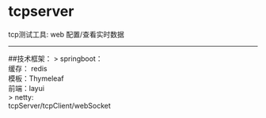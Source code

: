 # tcpserver  
tcp测试工具: web 配置/查看实时数据
<hr>
##技术框架：
 > springboot：<br>
    缓存： redis<br>
    模板：Thymeleaf <br>
    前端：layui<br>
>  netty: <br>
  tcpServer/tcpClient/webSocket
  


